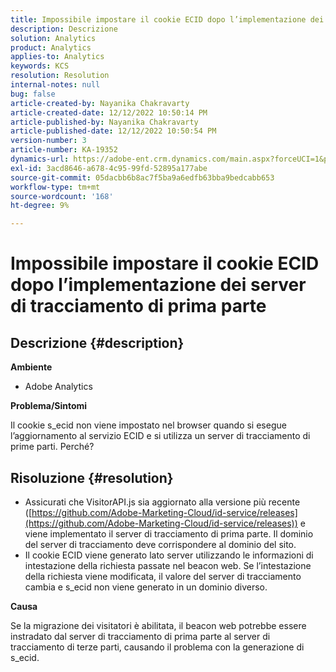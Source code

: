 ```yaml
---
title: Impossibile impostare il cookie ECID dopo l’implementazione dei server di tracciamento di prima parte
description: Descrizione
solution: Analytics
product: Analytics
applies-to: Analytics
keywords: KCS
resolution: Resolution
internal-notes: null
bug: false
article-created-by: Nayanika Chakravarty
article-created-date: 12/12/2022 10:50:14 PM
article-published-by: Nayanika Chakravarty
article-published-date: 12/12/2022 10:50:54 PM
version-number: 3
article-number: KA-19352
dynamics-url: https://adobe-ent.crm.dynamics.com/main.aspx?forceUCI=1&pagetype=entityrecord&etn=knowledgearticle&id=12c5dd52-6f7a-ed11-81ac-6045bd006b25
exl-id: 3acd8646-a678-4c95-99fd-52895a177abe
source-git-commit: 05dacbb6b8ac7f5ba9a6edfb63bba9bedcabb653
workflow-type: tm+mt
source-wordcount: '168'
ht-degree: 9%

---
```


# Impossibile impostare il cookie ECID dopo l’implementazione dei server di tracciamento di prima parte

## Descrizione {#description}


<b>Ambiente</b>

- Adobe Analytics

<b>Problema/Sintomi</b>

Il cookie s_ecid non viene impostato nel browser quando si esegue l’aggiornamento al servizio ECID e si utilizza un server di tracciamento di prime parti. Perché?


## Risoluzione {#resolution}


- Assicurati che VisitorAPI.js sia aggiornato alla versione più recente ([https://github.com/Adobe-Marketing-Cloud/id-service/releases](https://github.com/Adobe-Marketing-Cloud/id-service/releases)) e viene implementato il server di tracciamento di prima parte. Il dominio del server di tracciamento deve corrispondere al dominio del sito.
- Il cookie ECID viene generato lato server utilizzando le informazioni di intestazione della richiesta passate nel beacon web. Se l’intestazione della richiesta viene modificata, il valore del server di tracciamento cambia e s_ecid non viene generato in un dominio diverso.


<b>Causa</b>

Se la migrazione dei visitatori è abilitata, il beacon web potrebbe essere instradato dal server di tracciamento di prima parte al server di tracciamento di terze parti, causando il problema con la generazione di s_ecid.
